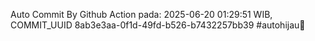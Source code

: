 Auto Commit By Github Action pada: 2025-06-20 01:29:51 WIB, COMMIT_UUID 8ab3e3aa-0f1d-49fd-b526-b7432257bb39 #autohijau🗿
